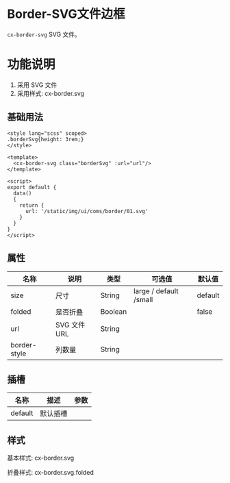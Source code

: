 # Border-SVG文件边框

`cx-border-svg` SVG 文件。

# 功能说明
   1) 采用 SVG 文件
   2) 采用样式: cx-border.svg

## 基础用法

```vue
<style lang="scss" scoped>
.borderSvg{height: 3rem;}
</style>

<template>
  <cx-border-svg class="borderSvg" :url="url"/>
</template>

<script>
export default {
  data()
  {
    return {
      url: '/static/img/ui/coms/border/01.svg'
    }
  }
}
</script>
```

## 属性

| 名称 | 说明 | 类型 | 可选值 | 默认值 |
| ----- | ----- | ----- | ----- | ----- |
| size | 尺寸 | String | large / default /small | default |
| folded | 是否折叠 | Boolean | | false |
| url | SVG 文件 URL | String | | |
| border-style | 列数量 | String | | |

## 插槽

| 名称 | 描述 | 参数 |
| ---- | --- | --- |
| default | 默认插槽 | |

## 样式

基本样式: cx-border.svg

折叠样式: cx-border.svg.folded
